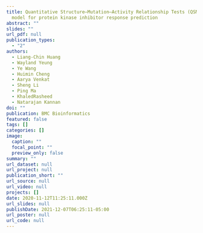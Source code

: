 ```yaml
---
title: Quantitative Structure–Mutation–Activity Relationship Tests (QSMART)
  model for protein kinase inhibitor response prediction
abstract: ""
slides: ""
url_pdf: null
publication_types:
  - "2"
authors:
  - Liang‑Chin Huang
  - Wayland Yeung
  - Ye Wang
  - Huimin Cheng
  - Aarya Venkat
  - Sheng Li
  - Ping Ma
  - KhaledRasheed
  - Natarajan Kannan
doi: ""
publication: BMC Bioinformatics
featured: false
tags: []
categories: []
image:
  caption: ""
  focal_point: ""
  preview_only: false
summary: ""
url_dataset: null
url_project: null
publication_short: ""
url_source: null
url_video: null
projects: []
date: 2020-11-12T11:25:11.000Z
url_slides: null
publishDate: 2021-12-07T06:25:11-05:00
url_poster: null
url_code: null
---
```

